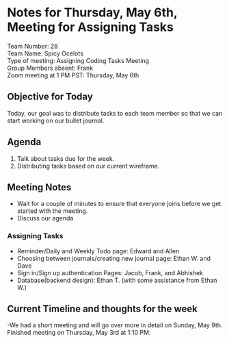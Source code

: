 # Notes for Thursday, May 6th, Meeting for Assigning Tasks
Team Number: 28  
Team Name: Spicy Ocelots   
Type of meeting:  Assigning Coding Tasks Meeting  
Group Members absent: Frank     
Zoom meeting at 1 PM PST: Thursday, May 6th  

## Objective for Today
Today, our goal was to distribute tasks to each team member so that we can start working on our bullet journal.

## Agenda
1. Talk about tasks due for the week.
2. Distributing tasks based on our current wireframe.

## Meeting Notes
- Wait for a couple of minutes to ensure that everyone joins before we get started with the meeting.
- Discuss our agenda

### Assigning Tasks
- Reminder/Daily and Weekly Todo page: Edward and Allen
- Choosing between journals/creating new journal page: Ethan W. and Dave
- Sign in/Sign up authentication Pages: Jacob, Frank, and Abhishek
- Database(backend design): Ethan T. (with some assistance from Ethan W.)


## Current Timeline and thoughts for the week
-We had a short meeting and will go over more in detail on Sunday, May 9th.  
Finished meeting on Thursday, May 3rd at 1:10 PM.
